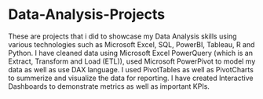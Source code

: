 # Data-Analysis-Projects
These are projects that i did to showcase my Data Analysis skills using various technologies such as Microsoft Excel, SQL, PowerBI, Tableau, R and Python.
I have cleaned data using Microsoft Excel PowerQuery (which is an Extract, Transform and Load (ETL)), used Microsoft PowerPivot to model my data as well as use DAX language. I used PivotTables as well as PivotCharts to summerize and visualize the data for reporting. I have created Interactive Dashboards to demonstrate metrics as well as important KPIs.
